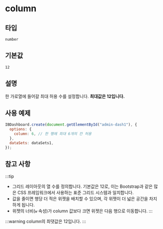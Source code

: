 # column

## 타입

`number`

## 기본값

`12`

## 설명

한 가로열에 들어갈 최대 허용 수를 설정합니다. **최대값은 12입니다.**

## 사용 예제

```javascript
IBDashboard.create(document.getElementById("admin-dash1"), {
  options: {
    column: 6, // 한 행에 최대 6개의 칸 허용
  },
  dataSets: dataSets1,
});
```

## 참고 사항
:::tip
- 그리드 레이아웃의 열 수를 정의합니다. 기본값은 12로, 이는 Bootstrap과 같은 많은 CSS 프레임워크에서 사용하는 표준 그리드 시스템과 일치합니다.
- 값을 줄이면 행당 더 적은 위젯을 배치할 수 있으며, 각 위젯이 더 넓은 공간을 차지하게 됩니다.
- 위젯의 너비(`w` 속성)가 column 값보다 크면 위젯은 다음 행으로 이동합니다.
:::

:::warning
column의 최댓값은 12입니다.
:::
